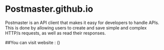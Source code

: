 # Postmaster.github.io
Postmaster is an API client that makes it easy for developers to handle  APIs. This is done by allowing users to create and save simple and complex HTTP/s requests, as well as read their responses.

##You can visit website : ()
